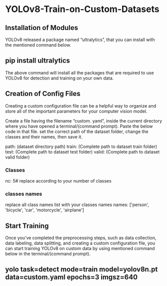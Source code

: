 # YOLOv8-Train-on-Custom-Datasets
## Installation of Modules
YOLOv8 released a package named “ultralytics”, that you can install with the mentioned command below.
## pip install ultralytics
The above command will install all the packages that are required to use YOLOv8 for detection and training on your own data.

## Creation of Config Files

Creating a custom configuration file can be a helpful way to organize and store all of the important parameters for your computer vision model.

Create a file having the filename “custom. yaml”, inside the current directory where you have opened a terminal/(command prompt). Paste the below code in that file. set the correct path of the dataset folder, change the classes and their names, then save it.

path:  (dataset directory path)
train: (Complete path to dataset train folder)
test: (Complete path to dataset test folder) 
valid: (Complete path to dataset valid folder)

### Classes
nc: 5# replace according to your number of classes

### classes names
replace all class names list with your classes names
names: ['person', 'bicycle', 'car', 'motorcycle', 'airplane']

## Start Training

Once you’ve completed the preprocessing steps, such as data collection, data labeling, data splitting, and creating a custom configuration file, you can start training YOLOv8 on custom data by using mentioned command below in the terminal/(command prompt).

## yolo task=detect mode=train model=yolov8n.pt data=custom.yaml epochs=3 imgsz=640
